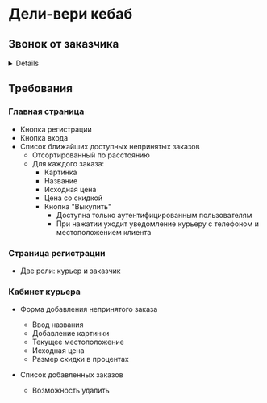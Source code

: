 # Дели-вери кебаб

## Звонок от заказчика

<details>
<p>
Привет! Я - Боря. Работаю в "Дели-вери Кебаб".  У меня есть гениальная идея. 
Периодически возникают ситуации, когда заказчик не хочет принимать 
доставку еды. По регламенту мы должны выкинуть эту еду в мусорку.

Но что если нам не придётся переводить продукты! Наверняка вокруг много людей, 
которые с удовольствием бы съели недоставленный бургер за половину цены.

Поэтому я хочу, чтобы вы сделали приложение, в котором доставщик мог бы 
разместить непринятый заказ, а люди рядом смогли бы его выкупить со 
скидкой.
</p>
</details>

## Требования

### Главная страница

* Кнопка регистрации
* Кнопка входа
* Список ближайших доступных непринятых заказов
  * Отсортированный по расстоянию
  * Для каждого заказа:
    * Картинка
    * Название
    * Исходная цена
    * Цена со скидкой
    * Кнопка "Выкупить"
      * Доступна только аутентифицированным пользователям
      * При нажатии уходит уведомление курьеру с телефоном и местоположением клиента

### Страница регистрации
  
  * Две роли: курьер и заказчик

### Кабинет курьера

* Форма добавления непринятого заказа
  * Ввод названия
  * Добавление картинки
  * Текущее местоположение
  * Исходная цена
  * Размер скидки в процентах

* Список добавленных заказов
  * Возможность удалить
